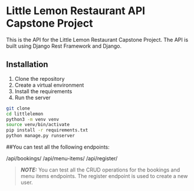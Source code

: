 # Little Lemon Restaurant API Capstone Project

This is the API for the Little Lemon Restaurant Capstone Project. The API is built using Django Rest Framework and Django.

## Installation

1. Clone the repository
2. Create a virtual environment
3. Install the requirements
4. Run the server

```bash
git clone
cd littlelemon
python3 -m venv venv
source venv/bin/activate
pip install -r requirements.txt
python manage.py runserver
```

##You can test all the following endpoints:

/api/bookings/
/api/menu-items/
/api/register/

> **_NOTE:_**
    You can test all the CRUD operations for the bookings and menu items endpoints. The register endpoint is used to create a new user.